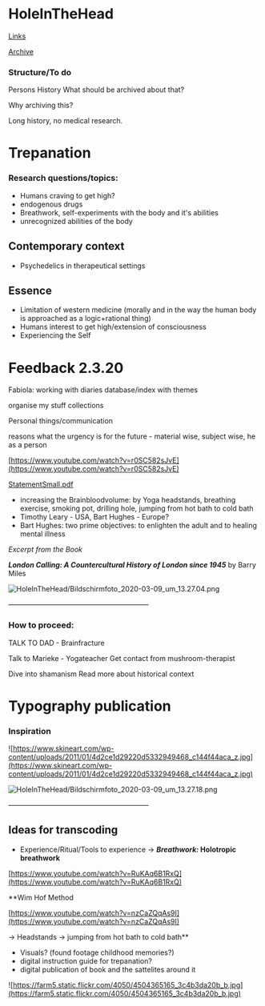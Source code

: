 # HoleInTheHead

[Links](https://www.notion.so/a25048f0ba8d4e6b80ddeeed7f204a4d)

[Archive](https://www.notion.so/8b49d25224c24a42ae5a15adf84da1cf)

### Structure/To do

Persons
History
What should be archived about that?

Why archiving this?

Long history, no medical research.

# Trepanation

### Research questions/topics:

- Humans craving to get high?
- endogenous drugs
- Breathwork, self-experiments with the body and it's abilities
- unrecognized abilities of the body

## Contemporary context

- Psychedelics in therapeutical settings

## Essence

- Limitation of western medicine (morally and in the way the human body is approached as a logic+rational thing)
- Humans interest to get high/extension of consciousness
- Experiencing the Self

# Feedback 2.3.20

Fabiola: working with diaries
database/index with themes

organise my stuff
collections

Personal things/communication

reasons what the urgency is for the future - material wise, subject wise, he as a person

[https://www.youtube.com/watch?v=r0SC582sJvE](https://www.youtube.com/watch?v=r0SC582sJvE)

[StatementSmall.pdf](HoleInTheHead/StatementSmall.pdf)

- increasing the Brainbloodvolume: by Yoga headstands, breathing exercise, smoking pot, drilling hole, jumping from hot bath to cold bath
- Timothy Leary - USA, Bart Hughes - Europe?
- Bart Hughes: two prime objectives: to enlighten the adult and to healing mental illness

*Excerpt from the Book* 

***London Calling: A Countercultural History of London since 1945*** by Barry Miles

![HoleInTheHead/Bildschirmfoto_2020-03-09_um_13.27.04.png](HoleInTheHead/Bildschirmfoto_2020-03-09_um_13.27.04.png)

————————————————————

### How to proceed:

TALK TO DAD - Brainfracture

Talk to Marieke - Yogateacher
Get contact from mushroom-therapist

Dive into shamanism
Read more about historical context

# Typography publication

### Inspiration

![https://www.skineart.com/wp-content/uploads/2011/01/4d2ce1d29220d5332949468_c144f44aca_z.jpg](https://www.skineart.com/wp-content/uploads/2011/01/4d2ce1d29220d5332949468_c144f44aca_z.jpg)

![HoleInTheHead/Bildschirmfoto_2020-03-09_um_13.27.18.png](HoleInTheHead/Bildschirmfoto_2020-03-09_um_13.27.18.png)

————————————————————

## Ideas for transcoding

- Experience/Ritual/Tools to experience
→ ***Breathwork:*
Holotropic breathwork**

[https://www.youtube.com/watch?v=RuKAq6B1RxQ](https://www.youtube.com/watch?v=RuKAq6B1RxQ)


**Wim Hof Method

[https://www.youtube.com/watch?v=nzCaZQqAs9I](https://www.youtube.com/watch?v=nzCaZQqAs9I)

→ Headstands
→ jumping from hot bath to cold bath**

- Visuals? (found footage childhood memories?)
- digital instruction guide for trepanation?
- digital publication of book and the sattelites around it

![https://farm5.static.flickr.com/4050/4504365165_3c4b3da20b_b.jpg](https://farm5.static.flickr.com/4050/4504365165_3c4b3da20b_b.jpg)
